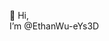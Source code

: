 👋 Hi,  
I’m @EthanWu-eYs3D

<!---
EthanWu-eYs3D/EthanWu-eYs3D is a ✨ special ✨ repository because its `README.md` (this file) appears on your GitHub profile.
You can click the Preview link to take a look at your changes.
--->
